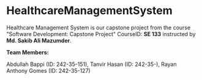 # HealthcareManagementSystem
Healthcare Management System is our capstone project from the course "Software Development: Capstone Project" CourseID: **SE 133** instructed by **Md. Sakib Ali Mazumder**.

**Team Members:**

Abdullah Bappi (ID: 242-35-151), 
Tanvir Hasan (ID: 242-35-), 
Rayan Anthony Gomes (ID: 242-35-127)

